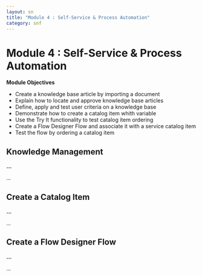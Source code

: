 ```yaml
---
layout: sn
title: "Module 4 : Self-Service & Process Automation"
category: snf
---
```


<h1>Module 4 : Self-Service & Process Automation</h1>

<p style="text-align: justify;"><strong>Module Objectives</strong></p>

<ul>
  <li>Create a knowledge base article by importing a document</li>
  <li>Explain how to locate and approve knowledge base articles</li>
  <li>Define, apply and test user criteria on a knowledge base</li>
  <li>Demonstrate how to create a catalog item whith variable</li>
  <li>Use the Try It functionality to test catalog item ordering</li>
  <li>Create a Flow Designer Flow and associate it with a service catalog item</li>
  <li>Test the flow by ordering a catalog item</li>
</ul>


<h2>Knowledge Management</h2>

<p style="text-align: justify;"><strong>...</strong></p>

<p style="text-align: justify;">
    ...
</p>

<h2>Create a Catalog Item</h2>

<p style="text-align: justify;"><strong>...</strong></p>

<p style="text-align: justify;">
    ...
</p>

<h2>Create a Flow Designer Flow</h2>

<p style="text-align: justify;"><strong>...</strong></p>

<p style="text-align: justify;">
    ...
</p>
